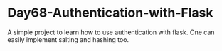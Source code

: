 # Day68-Authentication-with-Flask
A simple project to learn how to use authentication with flask. One can easily implement salting and hashing too.
